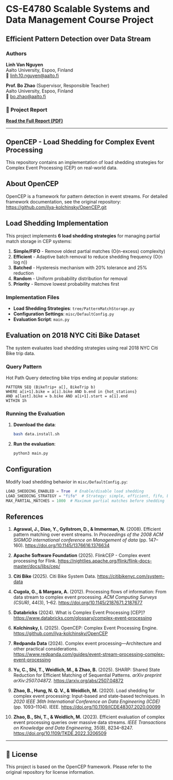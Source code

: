 # CS-E4780 Scalable Systems and Data Management Course Project
## Efficient Pattern Detection over Data Stream

### Authors

**Linh Van Nguyen**  
Aalto University, Espoo, Finland  
📧 linh.10.nguyen@aalto.fi

**Prof. Bo Zhao** (Supervisor, Responsible Teacher)  
Aalto University, Espoo, Finland  
📧 bo.zhao@aalto.fi

### 📄 Project Report

[**Read the Full Report (PDF)**](./Efficient_Pattern_Detection_over_Data_Stream-4.pdf)

---

## OpenCEP - Load Shedding for Complex Event Processing

This repository contains an implementation of load shedding strategies for Complex Event Processing (CEP) on real-world data.

## About OpenCEP

OpenCEP is a framework for pattern detection in event streams. For detailed framework documentation, see the original repository: https://github.com/ilya-kolchinsky/OpenCEP.git

## Load Shedding Implementation

This project implements **6 load shedding strategies** for managing partial match storage in CEP systems:

1. **Simple/FIFO** - Remove oldest partial matches (O(n-excess) complexity)
2. **Efficient** - Adaptive batch removal to reduce shedding frequency (O(n log n))
3. **Batched** - Hysteresis mechanism with 20% tolerance and 25% reduction
4. **Random** - Uniform probability distribution for removal
5. **Priority** - Remove lowest probability matches first

### Implementation Files

- **Load Shedding Strategies**: `tree/PatternMatchStorage.py`
- **Configuration Settings**: `misc/DefaultConfig.py`
- **Evaluation Script**: `main.py`

## Evaluation on 2018 NYC Citi Bike Dataset

The system evaluates load shedding strategies using real 2018 NYC Citi Bike trip data.

### Query Pattern

Hot Path Query detecting bike trips ending at popular stations:
```
PATTERN SEQ (BikeTrip+ a[], BikeTrip b)
WHERE a[i+1].bike = a[i].bike AND b.end in {hot_stations}
AND a[last].bike = b.bike AND a[i+1].start = a[i].end
WITHIN 1h
```

### Running the Evaluation

1. **Download the data**:
   ```bash
   bash data.install.sh
   ```

2. **Run the evaluation**:
   ```bash
   python3 main.py
   ```

## Configuration

Modify load shedding behavior in `misc/DefaultConfig.py`:

```python
LOAD_SHEDDING_ENABLED = True  # Enable/disable load shedding
LOAD_SHEDDING_STRATEGY = "fifo"  # Strategy: simple, efficient, fifo, batched, random, priority
MAX_PARTIAL_MATCHES = 1000  # Maximum partial matches before shedding
```

## References

1. **Agrawal, J., Diao, Y., Gyllstrom, D., & Immerman, N.** (2008). Efficient pattern matching over event streams. In *Proceedings of the 2008 ACM SIGMOD international conference on Management of data* (pp. 147–160). https://doi.org/10.1145/1376616.1376634

2. **Apache Software Foundation** (2025). FlinkCEP - Complex event processing for Flink. https://nightlies.apache.org/flink/flink-docs-master/docs/libs/cep/

3. **Citi Bike** (2025). Citi Bike System Data. https://citibikenyc.com/system-data

4. **Cugola, G., & Margara, A.** (2012). Processing flows of information: From data stream to complex event processing. *ACM Computing Surveys (CSUR)*, 44(3), 1–62. https://doi.org/10.1145/2187671.2187677

5. **Databricks** (2024). What is Complex Event Processing [CEP]? https://www.databricks.com/glossary/complex-event-processing

6. **Kolchinsky, I.** (2025). OpenCEP: Complex Event Processing Engine. https://github.com/ilya-kolchinsky/OpenCEP

7. **Redpanda Data** (2024). Complex event processing—Architecture and other practical considerations. https://www.redpanda.com/guides/event-stream-processing-complex-event-processing

8. **Yu, C., Shi, T., Weidlich, M., & Zhao, B.** (2025). SHARP: Shared State Reduction for Efficient Matching of Sequential Patterns. *arXiv preprint arXiv:2507.04872*. https://arxiv.org/abs/2507.04872

9. **Zhao, B., Hung, N. Q. V., & Weidlich, M.** (2020). Load shedding for complex event processing: Input-based and state-based techniques. In *2020 IEEE 36th International Conference on Data Engineering (ICDE)* (pp. 1093–1104). IEEE. https://doi.org/10.1109/ICDE48307.2020.00099

10. **Zhao, B., Shi, T., & Weidlich, M.** (2023). Efficient evaluation of complex event processing queries over massive data streams. *IEEE Transactions on Knowledge and Data Engineering*, 35(8), 8234–8247. https://doi.org/10.1109/TKDE.2022.3206509

---

## 📄 License

This project is based on the OpenCEP framework. Please refer to the original repository for license information.